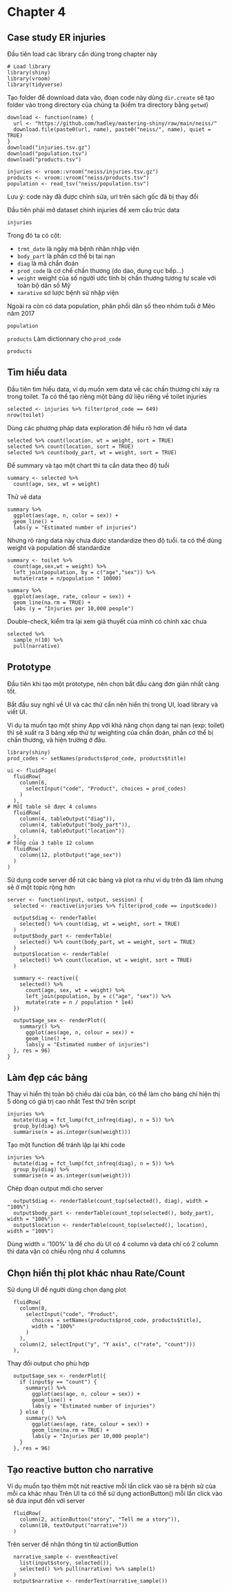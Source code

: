 # Chapter 4
## Case study ER injuries

Đầu tiên load các library cần dùng trong chapter này
```
# Load library
library(shiny)
library(vroom)
library(tidyverse)
```

Tạo folder để download data vào, đoạn code này dùng `dir.create` sẽ tạo folder vào trong directory của chúng ta (kiểm tra directory bằng `getwd`)

```
download <- function(name) {
  url <- "https://github.com/hadley/mastering-shiny/raw/main/neiss/"
  download.file(paste0(url, name), paste0("neiss/", name), quiet = TRUE)
}
download("injuries.tsv.gz")
download("population.tsv")
download("products.tsv")

injuries <- vroom::vroom("neiss/injuries.tsv.gz")
products <- vroom::vroom("neiss/products.tsv")
population <- read_tsv("neiss/population.tsv")
```
Lưu ý: code này đã được chỉnh sửa, url trên sách gốc đã bị thay đổi

Đầu tiên phải mở dataset chính injuries để xem cấu trúc data
```
injuries
```
Trong đó ta có cột:
- `trmt_date` là ngày mà bệnh nhân nhập viện
- `body_part` là phần cơ thể bị tai nạn
- `diag` là mã chẩn đoán
- `prod_code` là cơ chế chấn thương (do dao, dụng cục bếp...)
- `weight` weight của số người ước tính bị chấn thương tương tự scale với toàn bộ dân số Mỹ
- `narative` sơ lược bệnh sử nhập viện

Ngoài ra còn có data population, phân phối dân số theo nhóm tuổi ở Mẽo năm 2017
```
population
```
`products` Làm dictionnary cho `prod_code`
```
products
```

## Tìm hiểu data
Đầu tiên tìm hiểu data, ví dụ muốn xem data về các chấn thương chỉ xảy ra trong toilet. Ta có thể tạo riêng một bảng dữ liệu riêng về toilet injuries

```
selected <- injuries %>% filter(prod_code == 649)
nrow(toilet)
```

Dùng các phương pháp data exploration để hiểu rõ hơn về data
```
selected %>% count(location, wt = weight, sort = TRUE)
selected %>% count(location, sort = TRUE)
selected %>% count(body_part, wt = weight, sort = TRUE)
```

Để summary và tạo một chart thì ta cần data theo độ tuổi 
```
summary <- selected %>%
  count(age, sex, wt = weight)
```

Thử vẽ data
```
summary %>%
  ggplot(aes(age, n, color = sex)) +
  geom_line() +
  labs(y = "Estimated number of injuries")
```

Nhưng rõ ràng data này chưa được standardize theo độ tuổi. ta có thể dùng weight và population để standardize
```
summary <- toilet %>% 
  count(age,sex,wt = weight) %>%
  left_join(population, by = c("age","sex")) %>%
  mutate(rate = n/population * 10000)

summary %>% 
  ggplot(aes(age, rate, colour = sex)) +
  geom_line(na.rm = TRUE) +
  labs (y = "Injuries per 10,000 people")
```

Double-check, kiểm tra lại xem giả thuyết của mình có chính xác chưa

```
selected %>% 
  sample_n(10) %>% 
  pull(narrative)
```
## Prototype
Đầu tiên khi tạo một prototype, nên chọn bắt đầu càng đơn giản nhất càng tốt.

Bắt đầu suy nghĩ về UI và các thứ cần nên hiển thị trong UI, load library và viết UI.

Ví dụ ta muốn tạo một shiny App với khả năng chọn dạng tai nạn (exp: toilet) thì sẽ xuất ra 3 bảng xếp thử tự weighting của chẩn đoán, phần cơ thể bị chấn thương, và hiện trường ở đâu.

```
library(shiny)
prod_codes <- setNames(products$prod_code, products$title)

ui <- fluidPage(
  fluidRow(
    column(6,
      selectInput("code", "Product", choices = prod_codes)
    )
  ),
# Mỗi table sẽ được 4 columns
  fluidRow(
    column(4, tableOutput("diag")),
    column(4, tableOutput("body_part")),
    column(4, tableOutput("location"))
  ),
# Tổng của 3 table 12 column 
  fluidRow(
    column(12, plotOutput("age_sex"))
  )
)
```
Sử dụng code server để rút các bảng và plot ra như ví dụ trên đã làm nhưng sẽ ở một topic rộng hơn 

```
server <- function(input, output, session) {
  selected <- reactive(injuries %>% filter(prod_code == input$code))

  output$diag <- renderTable(
    selected() %>% count(diag, wt = weight, sort = TRUE)
  )
  output$body_part <- renderTable(
    selected() %>% count(body_part, wt = weight, sort = TRUE)
  )
  output$location <- renderTable(
    selected() %>% count(location, wt = weight, sort = TRUE)
  )

  summary <- reactive({
    selected() %>%
      count(age, sex, wt = weight) %>%
      left_join(population, by = c("age", "sex")) %>%
      mutate(rate = n / population * 1e4)
  })

  output$age_sex <- renderPlot({
    summary() %>%
      ggplot(aes(age, n, colour = sex)) +
      geom_line() +
      labs(y = "Estimated number of injuries")
  }, res = 96)
}
```


## Làm đẹp các bảng
Thay vì hiển thị toàn bộ chiều dài của bản, có thể làm cho bảng chỉ hiện thị 5 dòng có giá trị cao nhất
Test thử trên script
```
injuries %>%
  mutate(diag = fct_lump(fct_infreq(diag), n = 5)) %>%
  group_by(diag) %>%
  summarise(n = as.integer(sum(weight)))
```

Tạo một function để tránh lặp lại khi code
```
injuries %>%
  mutate(diag = fct_lump(fct_infreq(diag), n = 5)) %>%
  group_by(diag) %>%
  summarise(n = as.integer(sum(weight)))
```

Chép đoạn output mới cho server
```
  output$diag <- renderTable(count_top(selected(), diag), width = "100%")
  output$body_part <- renderTable(count_top(selected(), body_part), width = "100%")
  output$location <- renderTable(count_top(selected(), location), width = "100%")
```
Dùng width = '100%' là để cho dù UI có 4 column và data chỉ có 2 column thì data vận có chiều rộng như 4 columns

## Chọn hiển thị plot khác nhau Rate/Count
Sử dụng UI để người dùng chọn dạng plot
```
  fluidRow(
    column(8,
      selectInput("code", "Product",
        choices = setNames(products$prod_code, products$title),
        width = "100%"
      )
    ),
    column(2, selectInput("y", "Y axis", c("rate", "count")))
  ),
```
Thay đổi output cho phù hợp
```
  output$age_sex <- renderPlot({
    if (input$y == "count") {
      summary() %>%
        ggplot(aes(age, n, colour = sex)) +
        geom_line() +
        labs(y = "Estimated number of injuries")
    } else {
      summary() %>%
        ggplot(aes(age, rate, colour = sex)) +
        geom_line(na.rm = TRUE) +
        labs(y = "Injuries per 10,000 people")
    }
  }, res = 96)
```

## Tạo reactive button cho narrative
Ví dụ muốn tạo thêm một nút reactive mỗi lần click vào sẽ ra bệnh sử của mỗi ca khác nhau 
Trên UI ta có thể sử dụng actionButton() mỗi lần click vào sẽ đưa input đến với server
```
  fluidRow(
    column(2, actionButton("story", "Tell me a story")),
    column(10, textOutput("narrative"))
  )
```

Trên server để nhận thông tin từ actionButtion
```
  narrative_sample <- eventReactive(
    list(input$story, selected()),
    selected() %>% pull(narrative) %>% sample(1)
  )
  output$narrative <- renderText(narrative_sample())
```










